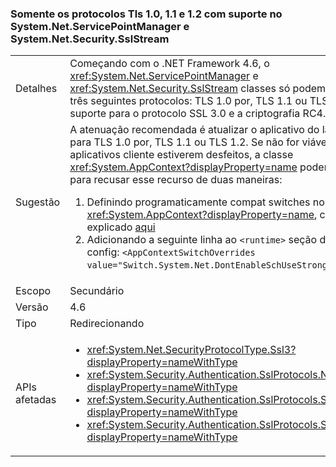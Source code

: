 ### <a name="only-tls-10-11-and-12-protocols-supported-in-systemnetservicepointmanager-and-systemnetsecuritysslstream"></a>Somente os protocolos Tls 1.0, 1.1 e 1.2 com suporte no System.Net.ServicePointManager e System.Net.Security.SslStream

|   |   |
|---|---|
|Detalhes|Começando com o .NET Framework 4.6, o <xref:System.Net.ServicePointManager> e <xref:System.Net.Security.SslStream> classes só podem usar um dos três seguintes protocolos: TLS 1.0 por, TLS 1.1 ou TLS 1.2. Não há suporte para o protocolo SSL 3.0 e a criptografia RC4.|
|Sugestão|A atenuação recomendada é atualizar o aplicativo do lado do servidor para TLS 1.0 por, TLS 1.1 ou TLS 1.2. Se não for viável ou se os aplicativos cliente estiverem desfeitos, a classe <xref:System.AppContext?displayProperty=name> poderá ser usada para recusar esse recurso de duas maneiras:<ol><li>Definindo programaticamente compat switches no <xref:System.AppContext?displayProperty=name>, conforme explicado [aqui](http://blogs.msdn.com/b/dotnet/archive/2015/04/29/net-announcements-at-build-2015.aspx#dotnet46)</li><li>Adicionando a seguinte linha ao <code>&lt;runtime&gt;</code> seção do arquivo App. config: <code>&lt;AppContextSwitchOverrides value=&quot;Switch.System.Net.DontEnableSchUseStrongCrypto=true&quot;/&gt;</code>;</li></ol>|
|Escopo|Secundário|
|Versão|4.6|
|Tipo|Redirecionando|
|APIs afetadas|<ul><li><xref:System.Net.SecurityProtocolType.Ssl3?displayProperty=nameWithType></li><li><xref:System.Security.Authentication.SslProtocols.None?displayProperty=nameWithType></li><li><xref:System.Security.Authentication.SslProtocols.Ssl2?displayProperty=nameWithType></li><li><xref:System.Security.Authentication.SslProtocols.Ssl3?displayProperty=nameWithType></li></ul>|

